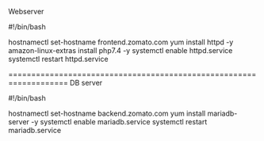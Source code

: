 Webserver

#!/bin/bash

hostnamectl set-hostname frontend.zomato.com
yum install httpd -y 
amazon-linux-extras install php7.4  -y 
systemctl enable httpd.service
systemctl restart httpd.service


===================================================================
DB server

#!/bin/bash

hostnamectl set-hostname backend.zomato.com
yum install mariadb-server -y 
systemctl enable mariadb.service
systemctl restart mariadb.service